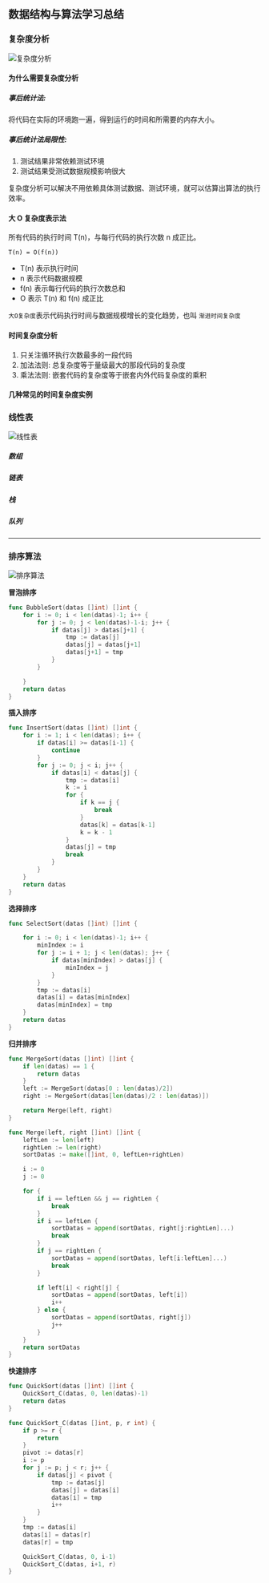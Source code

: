 ## 数据结构与算法学习总结

### 复杂度分析
![复杂度分析](/assets/复杂度分析.svg)

#### 为什么需要复杂度分析

##### 事后统计法:
将代码在实际的环境跑一遍，得到运行的时间和所需要的内存大小。
##### 事后统计法局限性:
1. 测试结果非常依赖测试环境
2. 测试结果受测试数据规模影响很大

复杂度分析可以解决不用依赖具体测试数据、测试环境，就可以估算出算法的执行效率。


#### 大 O 复杂度表示法
所有代码的执行时间 T(n)，与每行代码的执行次数 n 成正比。
```
T(n) = O(f(n))
```
- T(n) 表示执行时间
- n 表示代码数据规模
- f(n) 表示每行代码的执行次数总和
- O 表示 T(n) 和 f(n) 成正比

`大O复杂度`表示代码执行时间与数据规模增长的变化趋势，也叫 `渐进时间复杂度`
			
#### 时间复杂度分析
1. 只关注循环执行次数最多的一段代码
2. 加法法则: 总复杂度等于量级最大的那段代码的复杂度
3. 乘法法则: 嵌套代码的复杂度等于嵌套内外代码复杂度的乘积

#### 几种常见的时间复杂度实例



### 线性表
![线性表](/assets/线性表.svg)

##### 数组


##### 链表

##### 栈

##### 队列

---
### 排序算法

![排序算法](assets/排序算法.svg)

**冒泡排序**
```go
func BubbleSort(datas []int) []int {
	for i := 0; i < len(datas)-1; i++ {
		for j := 0; j < len(datas)-1-i; j++ {
			if datas[j] > datas[j+1] {
				tmp := datas[j]
				datas[j] = datas[j+1]
				datas[j+1] = tmp
			}
		}

	}
	return datas
}
```

**插入排序**
```go
func InsertSort(datas []int) []int {
	for i := 1; i < len(datas); i++ {
		if datas[i] >= datas[i-1] {
			continue
		}
		for j := 0; j < i; j++ {
			if datas[i] < datas[j] {
				tmp := datas[i]
				k := i
				for {
					if k == j {
						break
					}
					datas[k] = datas[k-1]
					k = k - 1
				}
				datas[j] = tmp
				break
			}
		}
	}
	return datas
}

```

**选择排序**
```go
func SelectSort(datas []int) []int {

	for i := 0; i < len(datas)-1; i++ {
		minIndex := i
		for j := i + 1; j < len(datas); j++ {
			if datas[minIndex] > datas[j] {
				minIndex = j
			}
		}
		tmp := datas[i]
		datas[i] = datas[minIndex]
		datas[minIndex] = tmp
	}
	return datas
}
```

**归并排序**
```go
func MergeSort(datas []int) []int {
	if len(datas) == 1 {
		return datas
	}
	left := MergeSort(datas[0 : len(datas)/2])
	right := MergeSort(datas[len(datas)/2 : len(datas)])

	return Merge(left, right)
}

func Merge(left, right []int) []int {
	leftLen := len(left)
	rightLen := len(right)
	sortDatas := make([]int, 0, leftLen+rightLen)

	i := 0
	j := 0

	for {
		if i == leftLen && j == rightLen {
			break
		}
		if i == leftLen {
			sortDatas = append(sortDatas, right[j:rightLen]...)
			break
		}
		if j == rightLen {
			sortDatas = append(sortDatas, left[i:leftLen]...)
			break
		}

		if left[i] < right[j] {
			sortDatas = append(sortDatas, left[i])
			i++
		} else {
			sortDatas = append(sortDatas, right[j])
			j++
		}
	}
	return sortDatas
}
```

**快速排序**
```go
func QuickSort(datas []int) []int {
	QuickSort_C(datas, 0, len(datas)-1)
	return datas
}

func QuickSort_C(datas []int, p, r int) {
	if p >= r {
		return
	}
	pivot := datas[r]
	i := p
	for j := p; j < r; j++ {
		if datas[j] < pivot {
			tmp := datas[j]
			datas[j] = datas[i]
			datas[i] = tmp
			i++
		}
	}
	tmp := datas[i]
	datas[i] = datas[r]
	datas[r] = tmp

	QuickSort_C(datas, 0, i-1)
	QuickSort_C(datas, i+1, r)
}
```
